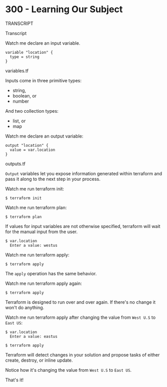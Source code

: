 # 300 - Learning Our Subject

TRANSCRIPT

Transcript

Watch me declare an input variable.

```
variable "location" {
  type = string
}
```
variables.tf

Inputs come in three primitive types:

- string, 
- boolean, or 
- number

And two collection types: 

- list, or 
- map

Watch me declare an output variable:

```
output "location" {
  value = var.location
}
```
outputs.tf

```Output``` variables let you expose information generated within terraform and pass it along to the next step in your process.

Watch me run terraform init:

```
$ terraform init
```

Watch me run terraform plan:

```
$ terraform plan
```

If values for input variables are not otherwise specified, terraform will wait for the manual input from the user.

```
$ var.location
  Enter a value: westus
```

Watch me run terraform apply:

```
$ terraform apply
```

The ```apply``` operation has the same behavior.

Watch me run terraform apply again:

```
$ terraform apply
```

Terraform is designed to run over and over again. If there's no change it won't do anything.

Watch me run terraform apply after changing the value from ```West U.S``` to ```East US```:

```
$ var.location
  Enter a value: eastus
```

```
$ terraform apply
```

Terraform will detect changes in your solution and propose tasks of either create, destroy, or inline update.

Notice how it's changing the value from ```West U.S``` to ```East US```.

That's it!
